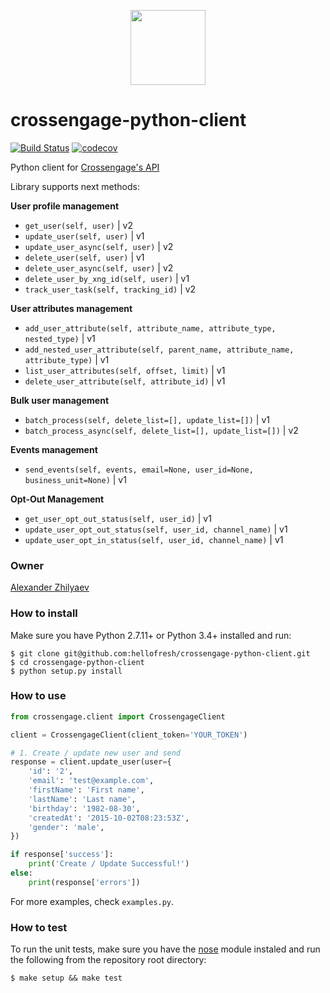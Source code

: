 <p align="center">
  <a href="https://hellofresh.com">
    <img width="120" src="https://www.hellofresh.de/images/hellofresh/press/HelloFresh_Logo.png">
  </a>
</p>

# crossengage-python-client
[![Build Status](https://travis-ci.org/hellofresh/crossengage-python-client.svg?branch=master)](https://travis-ci.org/hellofresh/crossengage-python-client)
[![codecov](https://codecov.io/gh/hellofresh/crossengage-python-client/branch/master/graph/badge.svg)](https://codecov.io/gh/hellofresh/crossengage-python-client)

Python client for [Crossengage's API](https://docs.crossengage.io)

Library supports next methods:

**User profile management**
 - `get_user(self, user)` | v2
 - `update_user(self, user)` | v1
 - `update_user_async(self, user)` | v2
 - `delete_user(self, user)` | v1
 - `delete_user_async(self, user)` | v2
 - `delete_user_by_xng_id(self, user)` | v1
 - `track_user_task(self, tracking_id)` | v2

**User attributes management**
- `add_user_attribute(self, attribute_name, attribute_type, nested_type)` | v1
- `add_nested_user_attribute(self, parent_name, attribute_name, attribute_type)` | v1
- `list_user_attributes(self, offset, limit)` | v1
- `delete_user_attribute(self, attribute_id)` | v1

**Bulk user management**
- `batch_process(self, delete_list=[], update_list=[])` | v1
- `batch_process_async(self, delete_list=[], update_list=[])` | v2

**Events management**
- `send_events(self, events, email=None, user_id=None, business_unit=None)` | v1

**Opt-Out Management**
 - `get_user_opt_out_status(self, user_id)` | v1
 - `update_user_opt_out_status(self, user_id, channel_name)` | v1
 - `update_user_opt_in_status(self, user_id, channel_name)` | v1

### Owner
[Alexander Zhilyaev](mailto:azh@hellofresh.com)

### How to install

Make sure you have Python 2.7.11+ or Python 3.4+ installed and run:

```
$ git clone git@github.com:hellofresh/crossengage-python-client.git
$ cd crossengage-python-client
$ python setup.py install
```

### How to use

```python
from crossengage.client import CrossengageClient

client = CrossengageClient(client_token='YOUR_TOKEN')

# 1. Create / update new user and send
response = client.update_user(user={
    'id': '2',
    'email': 'test@example.com',
    'firstName': 'First name',
    'lastName': 'Last name',
    'birthday': '1982-08-30',
    'createdAt': '2015-10-02T08:23:53Z',
    'gender': 'male',
})

if response['success']:
    print('Create / Update Successful!')
else:
    print(response['errors'])

```
For more examples, check `examples.py`.

### How to test

To run the unit tests, make sure you have the [nose](http://nose.readthedocs.org/) module instaled and run the following from the repository root directory:

`$ make setup && make test`
